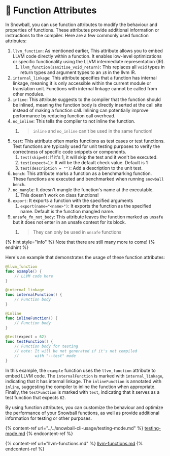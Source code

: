 # 🔧 Function Attributes

In Snowball, you can use function attributes to modify the behaviour and properties of functions. These attributes provide additional information or instructions to the compiler. Here are a few commonly used function attributes:

1. `llvm_function`: As mentioned earlier, This attribute allows you to embed LLVM code directly within a function. It enables low-level optimizations or specific functionality using the LLVM intermediate representation (IR).
   1. `llvm_function(sanitise_void_return)`: This replaces all `void` types in return types and argument types to an `i8` in the llvm IR.
2. `internal_linkage`: This attribute specifies that a function has internal linkage, meaning it is only accessible within the current module or translation unit. Functions with internal linkage cannot be called from other modules.
3. `inline`: This attribute suggests to the compiler that the function should be inlined, meaning the function body is directly inserted at the call site instead of making a function call. Inlining can potentially improve performance by reducing function call overhead.
4. `no_inline`: This tells the compiler to not inline the function.
   1. > `inline` and `no_inline` can't be used in the same function!
5. `test`: This attribute often marks functions as test cases or test functions. Test functions are typically used for unit testing purposes to verify the correctness of specific code snippets or components.
   1. `test(skip=0)`: If it's 1, it will skip the test and it won't be executed.
   2. `test(expect=1)`: It will be the default check value. Default is 1
   3. `test(description = "")`: Add a description to the unit test.
6. `bench`: This attribute marks a function as a benchmarking function. These functions are executed and benchmarked when running `snowball bench`.
7. `no_mangle`: It doesn't mangle the function's name at the executable.
   1. This doesn't work on class functions!
8. `export`: It exports a function with the specified arguments
   1. `export(name="<name>")`: It exports the function as the specified name. Default is the function mangled name.
9. `unsafe_fn_not_body`: This attribute leaves the function marked as `unsafe` but it does not enter in an unsafe context for its block.&#x20;
   1. > They can only be used in `unsafe` functions

{% hint style="info" %}
Note that there are still many more to come!
{% endhint %}

Here's an example that demonstrates the usage of these function attributes:

```swift
@llvm_function
func example() {
    // LLVM code here
}

@internal_linkage
func internalFunction() {
    // Function body
}

@inline
func inlineFunction() {
    // Function body
}

@test(expect = 62)
func testFunction() {
    // Function body for testing
    // note: It will be not generated if it's not compiled
    //       with "--test" mode
}
```

In this example, the `example` function uses the `llvm_function` attribute to embed LLVM code. The `internalFunction` is marked with `internal_linkage`, indicating that it has internal linkage. The `inlineFunction` is annotated with `inline`, suggesting the compiler to inline the function when appropriate. Finally, the `testFunction` is marked with `test`, indicating that it serves as a test function that expects `62`.

By using function attributes, you can customize the behaviour and optimize the performance of your Snowball functions, as well as provide additional information for testing or other purposes.

{% content-ref url="../../snowball-cli-usage/testing-mode.md" %}
[testing-mode.md](../../snowball-cli-usage/testing-mode.md)
{% endcontent-ref %}

{% content-ref url="llvm-functions.md" %}
[llvm-functions.md](llvm-functions.md)
{% endcontent-ref %}
